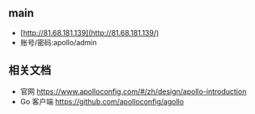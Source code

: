 ## main

- [http://81.68.181.139](http://81.68.181.139/)
- 账号/密码:apollo/admin

## 相关文档

- 官网 https://www.apolloconfig.com/#/zh/design/apollo-introduction
- Go 客户端 https://github.com/apolloconfig/agollo